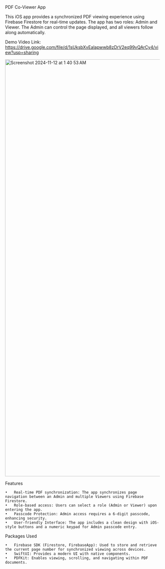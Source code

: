 PDF Co-Viewer App

This iOS app provides a synchronized PDF viewing experience using Firebase Firestore for real-time updates. The app has two roles: Admin and Viewer.
The Admin can control the page displayed, and all viewers follow along automatically.

Demo Video Link: https://drive.google.com/file/d/1sUksbXvEalapwwb8zDrV2eq99vQArCy4/view?usp=sharing

 <img width="1352" alt="Screenshot 2024-11-12 at 1 40 53 AM" src="https://github.com/user-attachments/assets/6440a01e-c4f1-4a6d-b1a9-a28f5cf2af97">

Features

	•	Real-time PDF synchronization: The app synchronizes page navigation between an Admin and multiple Viewers using Firebase Firestore.
	•	Role-based access: Users can select a role (Admin or Viewer) upon entering the app.
	•	Passcode Protection: Admin access requires a 6-digit passcode, enhancing security.
	•	User-friendly Interface: The app includes a clean design with iOS-style buttons and a numeric keypad for Admin passcode entry.

Packages Used

	•	Firebase SDK (Firestore, FirebaseApp): Used to store and retrieve the current page number for synchronized viewing across devices.
	•	SwiftUI: Provides a modern UI with native components.
	•	PDFKit: Enables viewing, scrolling, and navigating within PDF documents.


